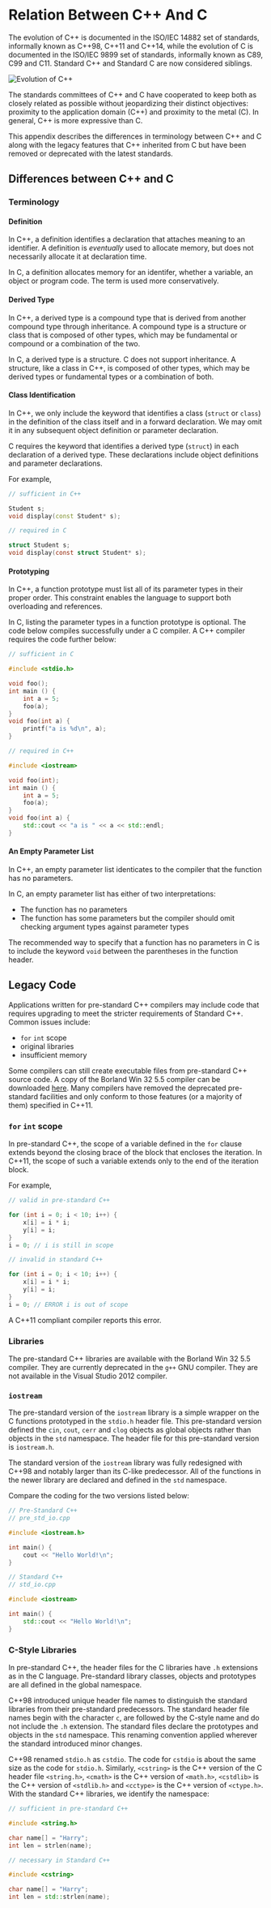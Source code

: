 # Relation Between C++ And C

The evolution of C++ is documented in the ISO/IEC 14882 set of standards, informally known as C++98, C++11 and C++14, while the evolution of C is documented in the ISO/IEC 9899 set of standards, informally known as C89, C99 and C11. Standard C++ and Standard C are now considered siblings. 

![Evolution of C++](/img/evolution.png)

The standards committees of C++ and C have cooperated to keep both as closely related as possible without jeopardizing their distinct objectives: proximity to the application domain (C++) and proximity to the metal (C).  In general, C++ is more expressive than C.

This appendix describes the differences in terminology between C++ and C along with the legacy features that C++ inherited from C but have been removed or deprecated with the latest standards.

## Differences between C++ and C

### Terminology

#### Definition

In C++, a definition identifies a declaration that attaches meaning to an identifier. A definition is _eventually_ used to allocate memory, but does not necessarily allocate it at declaration time.

In C, a definition allocates memory for an identifer, whether a variable, an object or program code.  The term is used more conservatively. 

#### Derived Type

In C++, a derived type is a compound type that is derived from another compound type through inheritance. A compound type is a structure or class that is composed of other types, which may be fundamental or compound or a combination of the two.

In C, a derived type is a structure. C does not support inheritance. A structure, like a class in C++, is composed of other types, which may be derived types or fundamental types or a combination of both.

#### Class Identification

In C++, we only include the keyword that identifies a class (`struct` or `class`) in the definition of the class itself and in a forward declaration. We may omit it in any subsequent object definition or parameter declaration.

C requires the keyword that identifies a derived type (`struct`) in each declaration of a derived type.  These declarations include object definitions and parameter declarations.

For example,

```cpp
// sufficient in C++

Student s;
void display(const Student* s); 
```
	
```c
// required in C

struct Student s; 
void display(const struct Student* s); 
```

#### Prototyping

In C++, a function prototype must list all of its parameter types in their proper order.  This constraint enables the language to support both overloading and references. 

In C, listing the parameter types in a function prototype is optional.  The code below compiles successfully under a C compiler.  A C++ compiler requires the code further below:

```c
// sufficient in C

#include <stdio.h>

void foo();
int main () {
	int a = 5;
	foo(a);
}
void foo(int a) {
	printf("a is %d\n", a); 
}
```

```cpp
// required in C++

#include <iostream>

void foo(int);
int main () {
	int a = 5;
	foo(a);
}
void foo(int a) {
	std::cout << "a is " << a << std::endl; 
}
```

#### An Empty Parameter List

In C++, an empty parameter list identicates to the compiler that the function has no parameters. 

In C, an empty parameter list has either of two interpretations:

- The function has no parameters
- The function has some parameters but the compiler should omit checking argument types against parameter types

The recommended way to specify that a function has no parameters in C is to include the keyword `void` between the parentheses in the function header.

## Legacy Code

Applications written for pre-standard C++ compilers may include code that requires upgrading to meet the stricter requirements of Standard C++.  Common issues include:

- `for` `int` scope
- original libraries
- insufficient memory

Some compilers can still create executable files from pre-standard C++ source code. A copy of the Borland Win 32 5.5 compiler can be downloaded [here](https://scs.senecac.on.ca/~chris.szalwinski/resources/borland.html). Many compilers have removed the deprecated pre-standard facilities and only conform to those features (or a majority of them) specified in C++11.

### `for` `int` scope

In pre-standard C++, the scope of a variable defined in the `for` clause extends beyond the closing brace of the block that encloses the iteration.  In C++11, the scope of such a variable extends only to the end of the iteration block. 

For example,

```cpp
// valid in pre-standard C++

for (int i = 0; i < 10; i++) {
	x[i] = i * i;
	y[i] = i;
}
i = 0; // i is still in scope 
```
	
```cpp
// invalid in standard C++

for (int i = 0; i < 10; i++) {
	x[i] = i * i;
	y[i] = i;
}
i = 0; // ERROR i is out of scope 
```

A C++11 compliant compiler reports this error.

### Libraries

The pre-standard C++ libraries are available with the Borland Win 32 5.5 compiler. They are currently deprecated in the `g++` GNU compiler. They are not available in the Visual Studio 2012 compiler.

### `iostream`

The pre-standard version of the `iostream` library is a simple wrapper on the C functions prototyped in the `stdio.h` header file.  This pre-standard version defined the `cin`, `cout`, `cerr` and `clog` objects as global objects rather than objects in the `std` namespace.  The header file for this pre-standard version is `iostream.h`. 

The standard version of the `iostream` library was fully redesigned with C++98 and notably larger than its C-like predecessor.  All of the functions in the newer library are declared and defined in the `std` namespace.

Compare the coding for the two versions listed below:

```cpp
// Pre-Standard C++
// pre_std_io.cpp

#include <iostream.h>

int main() {
	cout << "Hello World!\n";
}
```
	
```cpp
// Standard C++
// std_io.cpp

#include <iostream>

int main() {
	std::cout << "Hello World!\n";
}
```

### C-Style Libraries

In pre-standard C++, the header files for the C libraries have `.h` extensions as in the C language.  Pre-standard library classes, objects and prototypes are all defined in the global namespace. 

C++98 introduced unique header file names to distinguish the standard libraries from their pre-standard predecessors.  The standard header file names begin with the character `c`, are followed by the C-style name and do not include the `.h` extension.  The standard files declare the prototypes and objects in the `std` namespace.  This renaming convention applied wherever the standard introduced minor changes. 

C++98 renamed `stdio.h` as `cstdio`.  The code for `cstdio` is about the same size as the code for `stdio.h`.  Similarly, `<cstring>` is the C++ version of the C header file `<string.h>`, `<cmath>` is the C++ version of `<math.h>`, `<cstdlib>` is the C++ version of `<stdlib.h>` and `<cctype>` is the C++ version of `<ctype.h>`.  With the standard C++ libraries, we identify the namespace:

```cpp
// sufficient in pre-standard C++

#include <string.h>

char name[] = "Harry";
int len = strlen(name);
```
	
```cpp
// necessary in Standard C++

#include <cstring>

char name[] = "Harry";
int len = std::strlen(name);
```